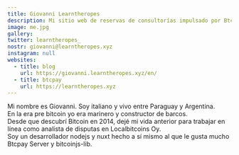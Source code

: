 ```yaml
---
title: Giovanni Learntheropes
description: Mi sitio web de reservas de consultorías impulsado por Btcpay y Nuxt
image: me.jpg
gallery:
twitter: learntheropes_
nostr: giovanni@learntheropes.xyz
instagram: null
websites:
  - title: blog
    url: https://giovanni.learntheropes.xyz/en/
  - title: btcpay
    url: https://learntheropes.xyz
---
```

Mi nombre es Giovanni. Soy italiano y vivo entre Paraguay y Argentina.  
En la era pre bitcoin yo era marinero y constructor de barcos.  
Desde que descubrí Bitcoin en 2014, dejé mi vida anterior para trabajar en línea como analista de disputas en Localbitcoins Oy.  
Soy un desarrollador nodejs y nuxt hecho a sí mismo al que le gusta mucho Btcpay Server y bitcoinjs-lib.
